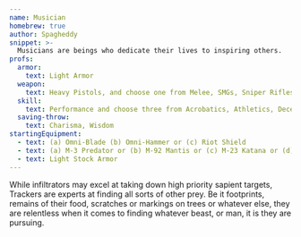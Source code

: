 ```yaml
---
name: Musician
homebrew: true
author: Spagheddy
snippet: >-
  Musicians are beings who dedicate their lives to inspiring others.
profs:
  armor:
    text: Light Armor
  weapon:
    text: Heavy Pistols, and choose one from Melee, SMGs, Sniper Rifles, and Shotguns
  skill:
    text: Performance and choose three from Acrobatics, Athletics, Deception, Electronics, Engineering, History, Intimidation, Persuasion, Science, Sleight of Hand, and Vehicle Handling
  saving-throw:
    text: Charisma, Wisdom
startingEquipment:
  - text: (a) Omni-Blade (b) Omni-Hammer or (c) Riot Shield
  - text: (a) M-3 Predator or (b) M-92 Mantis or (c) M-23 Katana or (d) M-6 Shuriken
  - text: Light Stock Armor
---
```

While infiltrators may excel at taking down high priority sapient targets, Trackers are experts at finding all sorts of
other prey. Be it footprints, remains of their food, scratches or markings on trees or whatever else, they are
relentless when it comes to finding whatever beast, or man, it is they are pursuing.
